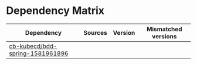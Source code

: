 # Dependency Matrix

Dependency | Sources | Version | Mismatched versions
---------- | ------- | ------- | -------------------
[cb-kubecd/bdd-spring-1581961896](https://github.com/cb-kubecd/bdd-spring-1581961896.git) |  | []() | 

